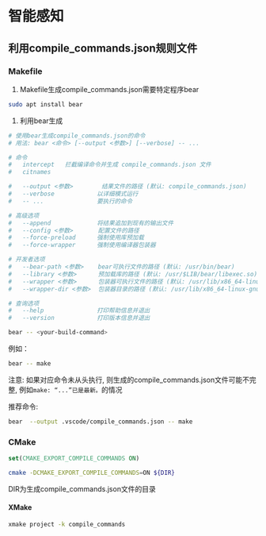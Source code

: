 # 智能感知

## 利用compile_commands.json规则文件

### Makefile

1. Makefile生成compile_commands.json需要特定程序bear

```bash
sudo apt install bear
````

1. 利用bear生成

```bash
# 使用bear生成compile_commands.json的命令
# 用法: bear <命令> [--output <参数>] [--verbose] -- ...

# 命令
#   intercept   拦截编译命令并生成 compile_commands.json 文件
#   citnames

#   --output <参数>        结果文件的路径 (默认: compile_commands.json)
#   --verbose            以详细模式运行
#   -- ...               要执行的命令

# 高级选项
#   --append             将结果追加到现有的输出文件
#   --config <参数>       配置文件的路径
#   --force-preload      强制使用库预加载
#   --force-wrapper      强制使用编译器包装器

# 开发者选项
#   --bear-path <参数>    bear可执行文件的路径 (默认: /usr/bin/bear)
#   --library <参数>      预加载库的路径 (默认: /usr/$LIB/bear/libexec.so)
#   --wrapper <参数>      包装器可执行文件的路径 (默认: /usr/lib/x86_64-linux-gnu/bear/wrapper)
#   --wrapper-dir <参数>  包装器目录的路径 (默认: /usr/lib/x86_64-linux-gnu/bear/wrapper.d)

# 查询选项
#   --help               打印帮助信息并退出
#   --version            打印版本信息并退出
```

```bash
bear -- <your-build-command>
```

例如：

```bash
bear -- make
```

注意: 如果对应命令未从头执行, 则生成的compile_commands.json文件可能不完整, 例如`make: “...”已是最新。`的情况

推荐命令:

```bash
bear  --output .vscode/compile_commands.json -- make
```

### CMake

```cmake
set(CMAKE_EXPORT_COMPILE_COMMANDS ON)
```

```bash
cmake -DCMAKE_EXPORT_COMPILE_COMMANDS=ON ${DIR}
```

DIR为生成compile_commands.json文件的目录

#### XMake

```bash
xmake project -k compile_commands
```

